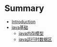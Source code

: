 # Summary

* [Introduction](README.md)
* [java基础](./docs/ch1-java/java基础.md)
	* [java内存模型](./docs/ch1-java/java内存模型.md)
	* [java运行时数据区](./docs/ch1-java/java运行时数据区.md)

